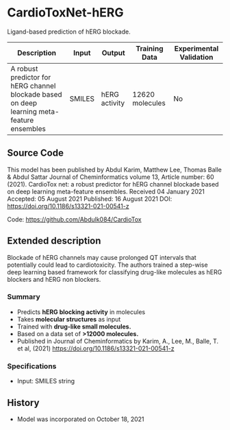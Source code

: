 # CardioToxNet-hERG

Ligand-based prediction of hERG blockade.

| Description | Input  | Output  | Training Data | Experimental Validation |
| ------- | --- | --- | --- | --- |
| A robust predictor for hERG channel blockade based on deep learning meta-feature ensembles | SMILES | hERG activity | 12620 molecules | No |

## Source Code
This model has been published by Abdul Karim, Matthew Lee, Thomas Balle & Abdul Sattar 
Journal of Cheminformatics volume 13, Article number: 60 (2021). CardioTox net: a robust predictor for hERG channel blockade based on deep learning meta-feature ensembles. Received
04 January 2021 Accepted: 05 August 2021 Published: 16 August 2021 DOI: https://doi.org/10.1186/s13321-021-00541-z

Code: https://github.com/Abdulk084/CardioTox

## Extended description

Blockade of hERG channels may cause prolonged QT intervals that potentially could lead to cardiotoxicity. The authors trained a step-wise deep learning based framework for classifying drug-like molecules as hERG blockers and hERG non blockers. 

### Summary 

- Predicts **hERG blocking activity** in molecules
- Takes **molecular structures** as input
- Trained with **drug-like small molecules.**
- Based on a data set of **>12000 molecules.**
- Published in Journal of Cheminformatics by Karim, A., Lee, M., Balle, T. et al, (2021) https://doi.org/10.1186/s13321-021-00541-z

### Specifications 

- Input: SMILES string

## History 
- Model was incorporated on October 18, 2021
